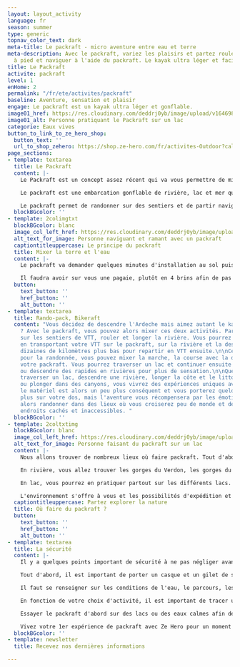 ```yaml
---
layout: layout_activity
language: fr
season: summer
type: generic
topnav_color_text: dark
meta-title: Le packraft - micro aventure entre eau et terre
meta-description: Avec le packraft, variez les plaisirs et partez rouler en VTT, randonner
  à pied et naviguer à l'aide du packraft. Le kayak ultra léger et facile à gonfler.
title: Le Packraft
activite: packraft
level: 1
enHome: 2
permalink: "/fr/ete/activites/packraft"
baseline: Aventure, sensation et plaisir
engage: Le packraft est un kayak ultra léger et gonflable.
image01_href: https://res.cloudinary.com/deddrj0yb/image/upload/v1646983748/website/summer/paxson-woelber-4RD_ixJIJUI-unsplash_1.jpg
image01_alt: Personne pratiquant le Packraft sur un lac
categorie: Eaux vives
button_to_link_to_ze_hero_shop:
  button_text: ''
  url_to_shop_zehero: https://shop.ze-hero.com/fr/activites-Outdoor?calessonstype=all&catypegenderlistsummer=all&calessonsactivitytype=all&start-date=
page_sections:
- template: textarea
  title: Le Packraft
  content: |-
    Le Packraft est un concept assez récent qui va vous permettre de mixer plusieurs disciplines pour des micros aventures en eaux vives. Vous pourrez en une journée rouler en [VTT](https://www.ze-hero.com/fr/ete/activites/vtt), ou [randonner à pied](https://www.ze-hero.com/fr/ete/activites/randonnee-montagne), et pagayer en packraft. Une nouvelle discipline, une nouvelle activité qui permet d'en mixer plusieurs et de vivre des itinéraires uniques. Que ce soit en eau calme ou en eau vive, vous pourrez pratiquer le packraft.

    Le packraft est une embarcation gonflable de rivière, lac et mer qui ressemble au kayak. Il est très léger (de 2kg à 6kg pour les doubles sièges) et très compact (il se range dans un sac à dos ou une sacoche de selle de vélo) et se gonfle en 5 minutes avec son sac de glonflage. Il se dégonfle également très facilement et rapidement pour se ranger directement dans son sac ultra-compact. Vous pourrez alors le mettre dans votre sac de randonnée. Il est très facile d'utilisation et ne demande pas d'avoir une pratique accrue du kayak pour pouvoir le maîtriser. Par sa taille et son volume, il sera très facilement maniable et sera très stable.

    Le packraft permet de randonner sur des sentiers et de partir naviguer sur une rivière pour atterrir plus bas et continuer son périple. Vous pouvez également le faire en VTT, de quoi combiner des disciplines et mixer ses aventures.
  blockBGcolor: ''
- template: 2colimgtxt
  blockBGcolor: blanc
  image_col_left_href: https://res.cloudinary.com/deddrj0yb/image/upload/v1646983786/website/summer/patrick-hendry-deujpAw_I2E-unsplash.jpg
  alt_text_for_image: Personne naviguant et ramant avec un packraft
  captiontitleuppercase: Le principe du packraft
  title: Mixer la terre et l'eau
  content: |-
    Le packraft va demander quelques minutes d'installation au sol puis quelques minutes de gonflage. Le gonflage se fait avec un sac en toile par transfert d’air ce qui permet d'aller beaucoup plus vite. Vous pouvez ensuite mettre votre matériel dans le packraft dans des poches zippées ou dans des sacs étanches attaché à l'intérieur. Il est donc également possible d'y fixer sur le devant du packraft votre VTT ou des skis ou autre matériel. Bien sûr en fonction de la pratique et de son utilisation, vous trouverez différents packraft. Certains seront ultralight et donc pour faire de simple traversée. Ensuite on va retrouver des modèles d'eaux vives, des modèles d'expéditions et des modèles doubles.

    Il faudra avoir sur vous une pagaie, plutôt en 4 brins afin de pas être encombré. Il est fortement conseillé d'avoir un casque ainsi qu'un gilet de sauvetage. En fonction du packraft vous pouvez également avoir une jupe pour vous protéger de l'eau et ne pas être mouillé. En fonction de la météo et de la saison, il faudra également s'équiper avec des vêtements plus chaud, imperméables, des gants etc.
  button:
    text_button: ''
    href_button: ''
    alt_button: ''
- template: textarea
  title: Rando-pack, Bikeraft
  content: "Vous décidez de descendre l'Ardeche mais aimez autant le kayak et le VTT
    ? Avec le packraft, vous pouvez alors mixer ces deux activités. Partez alors rouler
    sur les sentiers de VTT, rouler et longer la rivière. Vous pourrez ensuite partir,
    en transportant votre VTT sur le packraft, sur la rivière et la descendre quelques
    dizaines de kilomètres plus bas pour repartir en VTT ensuite.\n\nCela est identique
    pour la randonnée, vous pouvez mixer la marche, la course avec la descente sur
    votre packraft. Vous pourrez traverser un lac et continuer ensuite votre trek
    ou descendre des rapides en rivières pour plus de sensation.\n\nQue ce soit pour
    traverser un lac, descendre une rivière, longer la côte et le littoral sur mer
    ou plonger dans des canyons, vous vivrez des expériences uniques avec le packraft.\n\nCertes
    le matériel est alors un peu plus conséquent et vous porterez quelques kilos en
    plus sur votre dos, mais l'aventure vous récompensera par les émotions vécues.\n\nPartez
    alors randonner dans des lieux où vous croiserez peu de monde et découvrirez des
    endroits cachés et inaccessibles. "
  blockBGcolor: ''
- template: 2coltxtimg
  blockBGcolor: blanc
  image_col_left_href: https://res.cloudinary.com/deddrj0yb/image/upload/v1646983748/website/summer/paxson-woelber-4RD_ixJIJUI-unsplash.jpg
  alt_text_for_image: Personne faisant du packraft sur un lac
  content: |-
    Nous allons trouver de nombreux lieux où faire packraft. Tout d'abord vous pourrez en faire sur la mer facilement en longeant le littoral. Par exemple, vous traversez le massif de l'Esterel à pied ou VTT en partant de Théoule-sur-mer et arrivant à Anthéor. Puis vous revenez en longeant la côte, de quoi profiter d'un milieu naturel exceptionnel.

    En rivière, vous allez trouver les gorges du Verdon, les gorges du Tarn, les gorges de l'Ardeche. Il y a bien d'autres rivières où vous pourrez également en pratiquer. Il faudra se renseigner sur les conditions de navigation et savoir également les différentes classes des rapides pour votre sécurité.

    En lac, vous pourrez en pratiquer partout sur les différents lacs. Que ce soit pour les longer, les traverser, vous pourrez naviguer facilement.

    L'environnement s'offre à vous et les possibilités d'expédition et d'aventure s'élargissent.
  captiontitleuppercase: Partez explorer la nature
  title: Où faire du packraft ?
  button:
    text_button: ''
    href_button: ''
    alt_button: ''
- template: textarea
  title: La sécurité
  content: |-
    Il y a quelques points important de sécurité à ne pas négliger avant de partir faire du packraft.

    Tout d'abord, il est important de porter un casque et un gilet de sauvetage surtout si vous être en rivière. Il faut également des vêtements adaptés à la pratique surtout si l'eau est fraîche.

    Il faut se renseigner sur les conditions de l'eau, le parcours, les classes des rapides, la météo et toutes les informations importantes liées à l'environnement.

    En fonction de votre choix d'activité, il est important de tracer un itinéraire et de savoir également, une fois sur l'eau, où vous en êtes. Ne prenez pas de risque en partant sur des rapides trop difficiles et dangereux.

    Essayer le packraft d'abord sur des lacs ou des eaux calmes afin de comprendre correctement comment vous mettre, comment bien pagayer et vous tenir dessus.

    Vivez votre 1er expérience de packraft avec Ze Hero pour un moment riche en émotion et de découverte. Partez vivre une micro-aventure toute nouvelle pour des moments uniques.
  blockBGcolor: ''
- template: newsletter
  title: Recevez nos dernières informations

---
```

